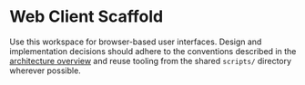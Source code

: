 # Web Client Scaffold

Use this workspace for browser-based user interfaces. Design and implementation decisions should adhere to the conventions described in the [architecture overview](../docs/architecture.md) and reuse tooling from the shared `scripts/` directory wherever possible.
